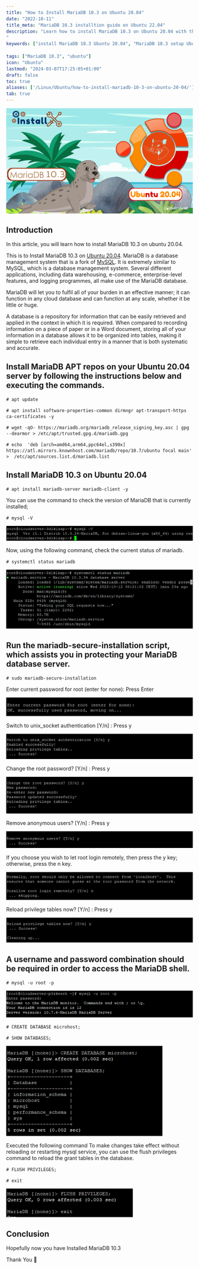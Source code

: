 ```yaml
---
title: "How to Install MariaDB 10.3 on Ubuntu 20.04"
date: "2022-10-11"
title_meta: "MariaDB 10.3 installtion guide on Ubuntu 22.04"
description: "Learn how to install MariaDB 10.3 on Ubuntu 20.04 with this comprehensive guide. Follow these step-by-step instructions to set up MariaDB 10.3, a popular fork of MySQL, on your Ubuntu 20.04 system for efficient database management and development.
"
keywords: ["install MariaDB 10.3 Ubuntu 20.04", "MariaDB 10.3 setup Ubuntu 20.04", "Ubuntu 20.04 MariaDB 10.3 installation guide", "MySQL fork Ubuntu", "Ubuntu MariaDB tutorial", "MariaDB installation steps Ubuntu 20.04", "database management Ubuntu", "MariaDB 10.3 Ubuntu 20.04 instructions"]

tags: ["MariaDB 10.3", "ubuntu"]
icon: "Ubuntu"
lastmod: "2024-03-07T17:25:05+01:00"
draft: false
toc: true
aliases: ['/Linux/Ubuntu/how-to-install-mariadb-10-3-on-ubuntu-20-04/']
tab: true
---
```


![](images/final-aditya-linux-1024x576.png)

## Introduction

In this article, you will learn how to install MariaDB 10.3 on ubuntu 20.04.

This is to Install MariaDB 10.3 on [Ubuntu 20.04](https://utho.com/docs/tutorial/how-to-install-multicraft-on-ubuntu-20-04/). MariaDB is a database management system that is a fork of [MySQL](https://www.mysql.com/). It is extremely similar to MySQL, which is a database management system. Several different applications, including data warehousing, e-commerce, enterprise-level features, and logging programmes, all make use of the MariaDB database.

MariaDB will let you to fulfil all of your burden in an effective manner; it can function in any cloud database and can function at any scale, whether it be little or huge.

A database is a repository for information that can be easily retrieved and applied in the context in which it is required. When compared to recording information on a piece of paper or in a Word document, storing all of your information in a database allows it to be organized into tables, making it simple to retrieve each individual entry in a manner that is both systematic and accurate.

## Install MariaDB APT repos on your Ubuntu 20.04 server by following the instructions below and executing the commands.

```
# apt update
```

```
# apt install software-properties-common dirmngr apt-transport-https ca-certificates -y
```

```
# wget -qO- https://mariadb.org/mariadb_release_signing_key.asc | gpg --dearmor > /etc/apt/trusted.gpg.d/mariadb.gpg
```

```
# echo  'deb [arch=amd64,arm64,ppc64el,s390x] https://atl.mirrors.knownhost.com/mariadb/repo/10.7/ubuntu focal main' >  /etc/apt/sources.list.d/mariadb.list
```

## Install MariaDB 10.3 on Ubuntu 20.04

```
# apt install mariadb-server mariadb-client -y
```

You can use the command to check the version of MariaDB that is currently installed;

```
# mysql -V
```

![command output](images/image-357.png)

Now, using the following command, check the current status of mariadb.

```
# systemctl status mariadb
```

![command output](images/image-359.png)

## Run the mariadb-secure-installation script, which assists you in protecting your MariaDB database server.

```
# sudo mariadb-secure-installation
```

Enter current password for root (enter for none): Press Enter

![command output](images/image-349.png)

Switch to unix\_socket authentication \[Y/n\] : Press y

![command output](images/image-340.png)

Change the root password? \[Y/n\] : Press y

![command output](images/image-341.png)

Remove anonymous users? \[Y/n\] : Press y

![command output](images/image-342.png)

If you choose you wish to let root login remotely, then press the y key; otherwise, press the n key.

![command output](images/image-343.png)

Reload privilege tables now? \[Y/n\] : Press y

![command output](images/image-345.png)

## A username and password combination should be required in order to access the MariaDB shell.

```
# mysql -u root -p
```

![command output](images/image-346.png)

```
# CREATE DATABASE microhost;
```

```
# SHOW DATABASES;
```

![command output](images/image-347.png)

Executed the following command To make changes take effect without reloading or restarting mysql service, you can use the flush privileges command to reload the grant tables in the database.

```
# FLUSH PRIVILEGES;
```

```
# exit
```

![command output](images/image-348.png)

## Conclusion

Hopefully now you have Installed MariaDB 10.3

Thank You 🙂
